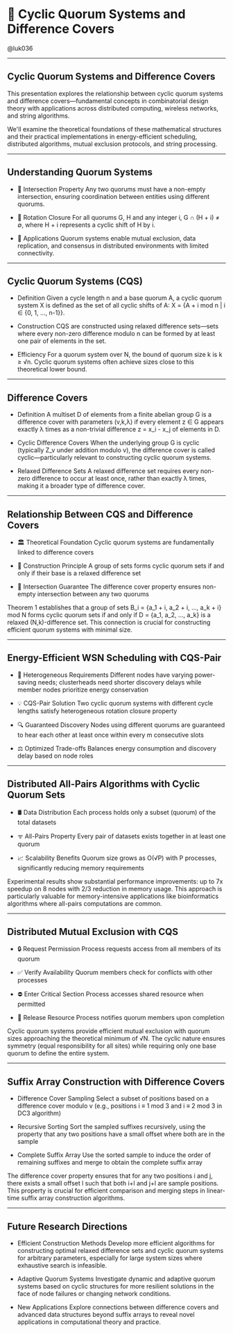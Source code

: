 # 🤝 Cyclic Quorum Systems and Difference Covers

@luk036

---

## Cyclic Quorum Systems and Difference Covers

This presentation explores the relationship between cyclic quorum systems and difference covers—fundamental concepts in combinatorial design theory with applications across distributed computing, wireless networks, and string algorithms.

We'll examine the theoretical foundations of these mathematical structures and their practical implementations in energy-efficient scheduling, distributed algorithms, mutual exclusion protocols, and string processing.

---

## Understanding Quorum Systems

- 🔀 Intersection Property
  Any two quorums must have a non-empty intersection, ensuring coordination between entities using different quorums.

- 🔄 Rotation Closure
  For all quorums G, H and any integer i, G ∩ (H + i) ≠ ∅, where H + i represents a cyclic shift of H by i.

- 📱 Applications
  Quorum systems enable mutual exclusion, data replication, and consensus in distributed environments with limited connectivity.

---

## Cyclic Quorum Systems (CQS)

- Definition
  Given a cycle length n and a base quorum A, a cyclic quorum system X is defined as the set of all cyclic shifts of A: X = {A + i mod n | i ∈ {0, 1, ..., n-1}}.

- Construction
  CQS are constructed using relaxed difference sets—sets where every non-zero difference modulo n can be formed by at least one pair of elements in the set.

- Efficiency
  For a quorum system over N, the bound of quorum size k is k ≥ √n. Cyclic quorum systems often achieve sizes close to this theoretical lower bound.

---

## Difference Covers

- Definition
  A multiset D of elements from a finite abelian group G is a difference cover with parameters (v,k,λ) if every element z ∈ G appears exactly λ times as a non-trivial difference z = x_i - x_j of elements in D.

- Cyclic Difference Covers
  When the underlying group G is cyclic (typically Z_v under addition modulo v), the difference cover is called cyclic—particularly relevant to constructing cyclic quorum systems.

- Relaxed Difference Sets
  A relaxed difference set requires every non-zero difference to occur at least once, rather than exactly λ times, making it a broader type of difference cover.

---

## Relationship Between CQS and Difference Covers

- 🏛️ Theoretical Foundation
  Cyclic quorum systems are fundamentally linked to difference covers

- 🚧 Construction Principle
  A group of sets forms cyclic quorum sets if and only if their base is a relaxed difference set

- 💯 Intersection Guarantee
  The difference cover property ensures non-empty intersection between any two quorums

Theorem 1 establishes that a group of sets B_i = {a_1 + i, a_2 + i, ..., a_k + i} mod N forms cyclic quorum sets if and only if D = {a_1, a_2, ..., a_k} is a relaxed (N,k)-difference set. This connection is crucial for constructing efficient quorum systems with minimal size.

---

## Energy-Efficient WSN Scheduling with CQS-Pair

- 🔋 Heterogeneous Requirements
  Different nodes have varying power-saving needs; clusterheads need shorter discovery delays while member nodes prioritize energy conservation

- 💡 CQS-Pair Solution
  Two cyclic quorum systems with different cycle lengths satisfy heterogeneous rotation closure property

- 🔍 Guaranteed Discovery
  Nodes using different quorums are guaranteed to hear each other at least once within every m consecutive slots

- ⚖️ Optimized Trade-offs
  Balances energy consumption and discovery delay based on node roles

---

## Distributed All-Pairs Algorithms with Cyclic Quorum Sets

- 🛢 Data Distribution
  Each process holds only a subset (quorum) of the total datasets

- ᯤ All-Pairs Property
  Every pair of datasets exists together in at least one quorum

- 📈 Scalability Benefits
  Quorum size grows as O(√P) with P processes, significantly reducing memory requirements

Experimental results show substantial performance improvements: up to 7x speedup on 8 nodes with 2/3 reduction in memory usage. This approach is particularly valuable for memory-intensive applications like bioinformatics algorithms where all-pairs computations are common.

---

## Distributed Mutual Exclusion with CQS

- 🔒 Request Permission
  Process requests access from all members of its quorum

- ✅ Verify Availability
  Quorum members check for conflicts with other processes

- ⛔ Enter Critical Section
  Process accesses shared resource when permitted

- 📢 Release Resource
  Process notifies quorum members upon completion

Cyclic quorum systems provide efficient mutual exclusion with quorum sizes approaching the theoretical minimum of √N. The cyclic nature ensures symmetry (equal responsibility for all sites) while requiring only one base quorum to define the entire system.

---

## Suffix Array Construction with Difference Covers

- Difference Cover Sampling
  Select a subset of positions based on a difference cover modulo v (e.g., positions i ≡ 1 mod 3 and i ≡ 2 mod 3 in DC3 algorithm)

- Recursive Sorting
  Sort the sampled suffixes recursively, using the property that any two positions have a small offset where both are in the sample

- Complete Suffix Array
  Use the sorted sample to induce the order of remaining suffixes and merge to obtain the complete suffix array

The difference cover property ensures that for any two positions i and j, there exists a small offset l such that both i+l and j+l are sample positions. This property is crucial for efficient comparison and merging steps in linear-time suffix array construction algorithms.

---

## Future Research Directions

- Efficient Construction Methods
  Develop more efficient algorithms for constructing optimal relaxed difference sets and cyclic quorum systems for arbitrary parameters, especially for large system sizes where exhaustive search is infeasible.

- Adaptive Quorum Systems
  Investigate dynamic and adaptive quorum systems based on cyclic structures for more resilient solutions in the face of node failures or changing network conditions.

- New Applications
  Explore connections between difference covers and advanced data structures beyond suffix arrays to reveal novel applications in computational theory and practice.
